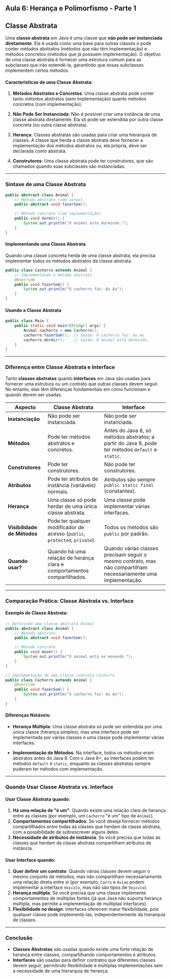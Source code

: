 ## Aula 6: Herança e Polimorfismo - Parte 1

## Classe Abstrata

Uma **classe abstrata** em Java é uma classe que **não pode ser instanciada diretamente**. Ela é usada como uma base para outras classes e pode conter métodos abstratos (métodos que não têm implementação) e métodos concretos (métodos que já possuem implementação). O objetivo de uma classe abstrata é fornecer uma estrutura comum para as subclasses que irão estendê-la, garantindo que essas subclasses implementem certos métodos.

#### Características de uma Classe Abstrata:

1. **Métodos Abstratos e Concretos**: Uma classe abstrata pode conter tanto métodos abstratos (sem implementação) quanto métodos concretos (com implementação).
   
2. **Não Pode Ser Instanciada**: Não é possível criar uma instância de uma classe abstrata diretamente. Ela só pode ser estendida por outra classe concreta (ou outra classe abstrata).
   
3. **Herança**: Classes abstratas são usadas para criar uma hierarquia de classes. A classe que herda a classe abstrata deve fornecer a implementação dos métodos abstratos ou, ela própria, deve ser declarada como abstrata.
   
4. **Construtores**: Uma classe abstrata pode ter construtores, que são chamados quando suas subclasses são instanciadas.

---

### Sintaxe de uma Classe Abstrata

```java
public abstract class Animal {
    // Método abstrato (sem corpo)
    public abstract void fazerSom();

    // Método concreto (com implementação)
    public void dormir() {
        System.out.println("O animal está dormindo.");
    }
}
```

#### Implementando uma Classe Abstrata

Quando uma classe concreta herda de uma classe abstrata, ela precisa implementar todos os métodos abstratos da classe abstrata.

```java
public class Cachorro extends Animal {
    // Implementando o método abstrato
    @Override
    public void fazerSom() {
        System.out.println("O cachorro faz: Au Au");
    }
}
```

#### Usando a Classe Abstrata

```java
public class Main {
    public static void main(String[] args) {
        Animal cachorro = new Cachorro();
        cachorro.fazerSom();  // Saída: O cachorro faz: Au Au
        cachorro.dormir();    // Saída: O animal está dormindo.
    }
}
```

---

### Diferença entre Classe Abstrata e Interface

Tanto **classes abstratas** quanto **interfaces** em Java são usadas para fornecer uma estrutura ou um contrato que outras classes devem seguir. No entanto, elas têm diferenças fundamentais em como funcionam e quando devem ser usadas.

| **Aspecto**               | **Classe Abstrata**                              | **Interface**                              |
|---------------------------|--------------------------------------------------|--------------------------------------------|
| **Instanciação**           | Não pode ser instanciada.                        | Não pode ser instanciada.                  |
| **Métodos**                | Pode ter métodos abstratos e concretos.          | Antes do Java 8, só métodos abstratos; a partir do Java 8, pode ter métodos `default` e `static`. |
| **Construtores**           | Pode ter construtores.                          | Não pode ter construtores.                 |
| **Atributos**              | Pode ter atributos de instância (variáveis) normais. | Atributos são sempre `public static final` (constantes). |
| **Herança**                | Uma classe só pode herdar de uma única classe abstrata. | Uma classe pode implementar várias interfaces. |
| **Visibilidade de Métodos**| Pode ter qualquer modificador de acesso (`public`, `protected`, `private`). | Todos os métodos são `public` por padrão.  |
| **Quando usar?**           | Quando há uma relação de herança clara e comportamentos compartilhados. | Quando várias classes precisam seguir o mesmo contrato, mas não compartilham necessariamente uma implementação. |

---

### Comparação Prática: Classe Abstrata vs. Interface

#### Exemplo de Classe Abstrata:

```java
// Definindo uma classe abstrata Animal
public abstract class Animal {
    // Método abstrato
    public abstract void fazerSom();

    // Método concreto
    public void mover() {
        System.out.println("O animal está se movendo.");
    }
}

// Implementação de uma classe concreta Cachorro
public class Cachorro extends Animal {
    @Override
    public void fazerSom() {
        System.out.println("O cachorro faz: Au Au");
    }
}
```


#### Diferenças Notáveis:

- **Herança Múltipla**: Uma classe abstrata só pode ser estendida por uma única classe (herança simples), mas uma interface pode ser implementada por várias classes e uma classe pode implementar várias interfaces.
  
- **Implementação de Métodos**: Na interface, todos os métodos eram abstratos antes do Java 8. Com o Java 8+, as interfaces podem ter métodos `default` e `static`, enquanto as classes abstratas sempre puderam ter métodos com implementação.

---

### Quando Usar Classe Abstrata vs. Interface

#### Usar **Classe Abstrata** quando:
1. **Há uma relação de "é um"**: Quando existe uma relação clara de herança entre as classes (por exemplo, um `Cachorro` "é um" tipo de `Animal`).
2. **Comportamentos compartilhados**: Se você deseja fornecer métodos compartilhados entre todas as classes que herdam da classe abstrata, com a possibilidade de sobrescrever alguns deles.
3. **Necessidade de atributos de instância**: Se você precisa que todas as classes que herdam da classe abstrata compartilhem atributos de instância.

#### Usar **Interface** quando:
1. **Quer definir um contrato**: Quando várias classes devem seguir o mesmo conjunto de métodos, mas não compartilham necessariamente uma relação direta entre si (por exemplo, `Carro` e `Aviao` podem implementar a interface `Veiculo`, mas não são tipos de `Veiculo`).
2. **Herança múltipla**: Se você precisa que uma classe implemente comportamentos de múltiplas fontes (já que Java não suporta herança múltipla, mas permite a implementação de múltiplas interfaces).
3. **Flexibilidade no design**: Interfaces oferecem maior flexibilidade, pois qualquer classe pode implementá-las, independentemente da hierarquia de classes.

---

### Conclusão

- **Classes Abstratas** são usadas quando existe uma forte relação de herança entre classes, compartilhando comportamentos e atributos.
- **Interfaces** são usadas para definir contratos que diferentes classes devem seguir, permitindo flexibilidade e múltiplas implementações sem a necessidade de uma hierarquia de herança.

